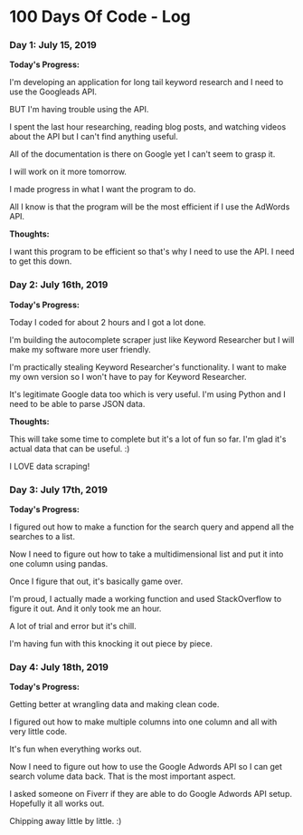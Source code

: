 # 100 Days Of Code - Log

### Day 1: July 15, 2019

**Today's Progress:**

I'm developing an application for long tail keyword research and I need to use the Googleads API. 

BUT I'm having trouble using the API. 

I spent the last hour researching, reading blog posts, and watching videos about the API but I can't find anything useful.

All of the documentation is there on Google yet I can't seem to grasp it.

I will work on it more tomorrow. 

I made progress in what I want the program to do. 

All I know is that the program will be the most efficient if I use the AdWords API.

**Thoughts:** 

I want this program to be efficient so that's why I need to use the API. I need to get this down.

### Day 2: July 16th, 2019

**Today's Progress:**

Today I coded for about 2 hours and I got a lot done.

I'm building the autocomplete scraper just like Keyword Researcher but I will make my software more user friendly.

I'm practically stealing Keyword Researcher's functionality. I want to make my own version so I won't have to pay for Keyword Researcher. 

It's legitimate Google data too which is very useful. I'm using Python and I need to be able to parse JSON data.

**Thoughts:**

This will take some time to complete but it's a lot of fun so far. I'm glad it's actual data that can be useful. :) 

I LOVE data scraping!

### Day 3: July 17th, 2019

**Today's Progress:**

I figured out how to make a function for the search query and append all the searches to a list.

Now I need to figure out how to take a multidimensional list and put it into one column using pandas.

Once I figure that out, it's basically game over.

I'm proud, I actually made a working function and used StackOverflow to figure it out. And it only took me an hour.

A lot of trial and error but it's chill.

I'm having fun with this knocking it out piece by piece.

### Day 4: July 18th, 2019

**Today's Progress:**

Getting better at wrangling data and making clean code.

I figured out how to make multiple columns into one column and all with very little code.

It's fun when everything works out. 

Now I need to figure out how to use the Google Adwords API so I can get search volume data back. That is the most important aspect.

I asked someone on Fiverr if they are able to do Google Adwords API setup. Hopefully it all works out.

Chipping away little by little. :)



